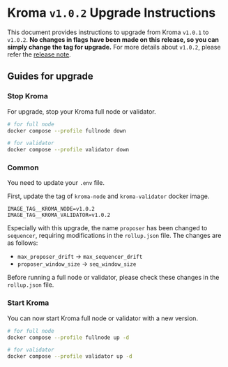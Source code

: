 # Kroma `v1.0.2` Upgrade Instructions

This document provides instructions to upgrade from Kroma `v1.0.1` to `v1.0.2`.
**No changes in flags have been made on this release, so you can simply change the tag for upgrade.**
For more details about `v1.0.2`, please refer the [release note](https://github.com/kroma-network/kroma/releases/tag/v1.0.2).

## Guides for upgrade

### Stop Kroma

For upgrade, stop your Kroma full node or validator.
```bash
# for full node
docker compose --profile fullnode down

# for validator
docker compose --profile validator down
```

### Common

You need to update your `.env` file.

First, update the tag of `kroma-node` and `kroma-validator` docker image.
```
IMAGE_TAG__KROMA_NODE=v1.0.2
IMAGE_TAG__KROMA_VALIDATOR=v1.0.2
```

Especially with this upgrade, the name `proposer` has been changed to `sequencer`, requiring modifications in the 
`rollup.json` file. The changes are as follows:

- `max_proposer_drift` -> `max_sequencer_drift`
- `proposer_window_size` -> `seq_window_size`

Before running a full node or validator, please check these changes in the `rollup.json` file.

### Start Kroma

You can now start Kroma full node or validator with a new version.

```bash
# for full node
docker compose --profile fullnode up -d

# for validator
docker compose --profile validator up -d
```
